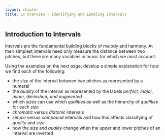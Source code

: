 ```yaml
---
layout: chapter
title: 1c Overview - Identifying and Labeling Intervals
---
```


## Introduction to Intervals

Intervals are the fundamental building blocks of melody and harmony. At their simplest,intervals need only measure the distance between two pitches, but there are many variables in music for which we must account. 

Using the examples on the next page, develop a simple explanation for how we find each of the following:
- the *size* of the interval between two pitches as represented by a numeral
- the *quality* of the interval as represented by the labels *perfect, major, minor, diminshed, and augmented*
- which *sizes* can use which *qualities* as well as the hierarchy of *qualities* for each *size*
- *chromatic* versus *diatonic* intervals
- *simple* versus *compound* intervals and how this affects classifying of *quality* and *size*
- how the *size* and *quality* change when the upper and lower pitches of an interval are inverted
